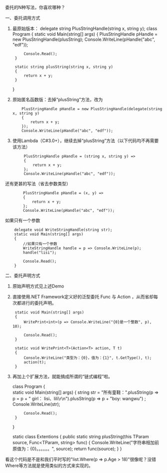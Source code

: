  委托的N种写法，你喜欢哪种？

一、委托调用方式

1. 最原始版本：
    delegate string PlusStringHandle(string x, string y);
    class Program
    {
        static void Main(string[] args)
        {
            PlusStringHandle pHandle = new PlusStringHandle(plusString);
            Console.WriteLine(pHandle("abc", "edf"));

            Console.Read();
        }

        static string plusString(string x, string y)
        {
            return x + y;
        }
    }

 2. 原始匿名函数版：去掉“plusString”方法，改为

            PlusStringHandle pHandle = new PlusStringHandle(delegate(string x, string y)
            {
                return x + y;
            });
            Console.WriteLine(pHandle("abc", "edf"));

3. 使用Lambda（C#3.0+），继续去掉“plusString”方法（以下代码均不再需要该方法）

            PlusStringHandle pHandle = (string x, string y) =>
            {
                return x + y;
            };
            Console.WriteLine(pHandle("abc", "edf"));

还有更甚的写法（省去参数类型）

            PlusStringHandle pHandle = (x, y) =>
            {
                return x + y;
            };
            Console.WriteLine(pHandle("abc", "edf"));

如果只有一个参数

        delegate void WriteStringHandle(string str);
        static void Main(string[] args)
        {
            //如果只有一个参数
            WriteStringHandle handle = p => Console.WriteLine(p);
            handle("lisi");

            Console.Read();
        }
 

二、委托声明方式
1. 原始声明方式见上述Demo
2. 直接使用.NET Framework定义好的泛型委托 Func 与 Action ，从而省却每次都进行的委托声明。

        static void Main(string[] args)
        {
            WritePrint<int>(p => Console.WriteLine("{0}是一个整数", p), 10);

            Console.Read();
        }

        static void WritePrint<T>(Action<T> action, T t)
        {
            Console.WriteLine("类型为：{0}，值为：{1}", t.GetType(), t);
            action(t);
        }

3. 再加上个扩展方法，就能搞成所谓的“链式编程”啦。

    class Program
    {   
        static void Main(string[] args)
        {
            string str = "所有童鞋：".plusString(p => p = p + " girl： lisi、lili\r\n").plusString(p => p + "boy: wangwu") ;
            Console.WriteLine(str);

            Console.Read();
        }
    }

    static class Extentions
    {
        public static string plusString<TParam>(this TParam source, Func<TParam, string> func)
        {
            Console.WriteLine("字符串相加前原值为：{0}。。。。。。", source);
            return func(source);
        }
    }

看这个代码是不是和我们平时写的"list.Where(p => p.Age > 18)"很像呢？没错Where等方法就是使用类似的方式来实现的。